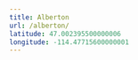 ```yaml
---
title: Alberton
url: /alberton/
latitude: 47.002395500000006
longitude: -114.47715600000001
---
```

